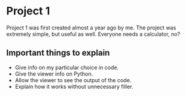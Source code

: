 # Project 1

Project 1 was first created almost a year ago by me. The project was extremely simple, but useful as well. Everyone needs a calculator, no? 


## Important things to explain

- Give info on my particular choice in code.
- Give the viewer info on Python.
- Allow the viewer to see the output of the code.
- Explain how it works without unnecessary filler.
